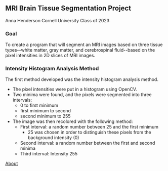 ## MRI Brain Tissue Segmentation Project
Anna Henderson
Cornell University
Class of 2023

### Goal
To create a program that will segment an MRI images based on three tissue types--white matter, gray matter, and cerebrospinal fluid--based on the pixel intensities in 2D slices of MRI images.

### Intensity Histogram Analysis Method
The first method developed was the intensity histogram analysis method.
* The pixel intensities were put in a histogram using OpenCV.
* Two minima were found, and the pixels were segmented into three intervals: 
   * 0 to first minimum
   * first minimum to second 
   * second minimum to 255
* The image was then recolored with the following method:
   * First interval: a random number between 25 and the first minimum
      * 25 was chosen in order to distinguish these pixels from the background intensity (0)
   * Second interval: a random number between the first and second minima
   * Third interval: Intensity 255
   


[About](./AboutTheProject.md)
